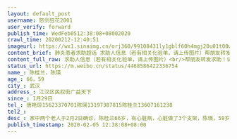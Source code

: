 ```yaml
---
layout: default_post
username: 怒剑狂花2001
user_verify: forward
publish_time: WedFeb0512:38:08+08002020
crawl_time: 20200212-12:40:51
imageurl: https://wx1.sinaimg.cn/orj360/99108431ly1gblf60h4mgj20u01t00wt.jpg,https://wx3.sinaimg.cn/orj360/99108431ly1gblf60sqd3j20u01t0jvc.jpg,https://wx2.sinaimg.cn/orj360/99108431ly1gblf611bdgj20om1hc0wb.jpg,https://wx1.sinaimg.cn/orj360/99108431ly1gblf61bxlsj20u0140tbv.jpg,https://wx1.sinaimg.cn/orj360/99108431ly1gblf606ocdj20u014041i.jpg
content_brief: 肺炎患者求助超话 求助人信息（若有相关化验单，请上传图片）帮朋友转发求助！请帮帮她们  ！                                    【姓名】陈桂兰，陈瑛【年龄】66，59【所在城市】武汉【所在小区、社区】江汉区民权街广益天下【患病时间】1月29日【联系方式】唐艳琼15623370701陈瑛1319738 ...全文
content_full_raw: 求助人信息（若有相关化验单，请上传图片）<br/>帮朋友转发求助！请帮帮她们！【姓名】陈桂兰，陈瑛<br/>【年龄】66，59<br/>【所在城市】武汉<br/>【所在小区、社区】江汉区民权街广益天下<br/>【患病时间】1月29日<br/>【联系方式】唐艳琼15623370701陈瑛13197387815陈桂兰13607161238<br/>【病情描述】家中两个老人于2月2日确诊，陈桂兰66岁，有心脏病，心脏做了3个支架，陈瑛，59岁，患有高血压，两人于2月3日被社区送去红十字会医院，已经在走廊坐了两天两夜没睡觉，没有病床，坐着无法休息，医院护士称没办法解决，等着，老人现在状况很差，呼吸困难，越来越严重了，医院称要街道联系床位，多次拨打民权街道电话85664471工作人员称自己是值班的，推诿给社区，拨打三民社区电话85701897，社区说已经向街里报告了，医院，社区，街道就这样互相推诿，两个老人还要等到何时才能有个床位，希望能救救他们，给他们找个病床让她们能够得到治疗，谢谢！
status_url: https://m.weibo.cn/status/4468586422336754
name_: 陈桂兰，陈瑛
age_: 66，59
city_: 武汉
address_: 江汉区民权街广益天下
since_: 1月29日
tel_: 唐艳琼15623370701陈瑛13197387815陈桂兰13607161238
tel2_: 
desc_: 家中两个老人于2月2日确诊，陈桂兰66岁，有心脏病，心脏做了3个支架，陈瑛，59岁，患有高血压，两人于2月3日被社区送去红十字会医院，已经在走廊坐了两天两夜没睡觉，没有病床，坐着无法休息，医院护士称没办法解决，等着，老人现在状况很差，呼吸困难，越来越严重了，医院称要街道联系床位，多次拨打民权街道电话85664471工作人员称自己是值班的，推诿给社区，拨打三民社区电话85701897，社区说已经向街里报告了，医院，社区，街道就这样互相推诿，两个老人还要等到何时才能有个床位，希望能救救他们，给他们找个病床让她们能够得到治疗，谢谢！
publish_timestamp: 2020-02-05 12:38:08+08:00
---
```

